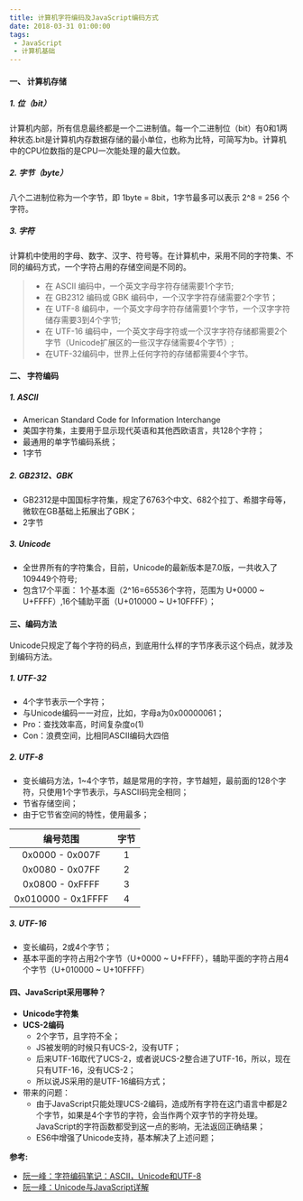 ```yaml
---
title: 计算机字符编码及JavaScript编码方式
date: 2018-03-31 01:00:00
tags:
 - JavaScript
 - 计算机基础
---
```


#### 一、 计算机存储
##### 1. 位（bit）   
计算机内部，所有信息最终都是一个二进制值。每一个二进制位（bit）有0和1两种状态.bit是计算机内存数据存储的最小单位，也称为比特，可简写为b。计算机中的CPU位数指的是CPU一次能处理的最大位数。
##### 2. 字节（byte）     
八个二进制位称为一个字节，即 1byte = 8bit，1字节最多可以表示 2^8 = 256 个字符。
##### 3. 字符     
计算机中使用的字母、数字、汉字、符号等。在计算机中，采用不同的字符集、不同的编码方式，一个字符占用的存储空间是不同的。    
> - 在 ASCII 编码中，一个英文字母字符存储需要1个字节;
> - 在 GB2312 编码或 GBK 编码中，一个汉字字符存储需要2个字节；
> - 在 UTF-8 编码中，一个英文字母字符存储需要1个字节，一个汉字字符储存需要3到4个字节;
> - 在 UTF-16 编码中，一个英文字母字符或一个汉字字符存储都需要2个字节（Unicode扩展区的一些汉字存储需要4个字节）;
> - 在UTF-32编码中，世界上任何字符的存储都需要4个字节。

#### 二、 字符编码
##### 1. ASCII    
- American Standard Code for Information Interchange
- 美国字符集，主要用于显示现代英语和其他西欧语言，共128个字符；
- 最通用的单字节编码系统；
- 1字节
##### 2. GB2312、GBK   
- GB2312是中国国标字符集，规定了6763个中文、682个拉丁、希腊字母等， 微软在GB基础上拓展出了GBK；
- 2字节
##### 3. Unicode  
- 全世界所有的字符集合，目前，Unicode的最新版本是7.0版，一共收入了109449个符号;
- 包含17个平面：
     1个基本面（2^16=65536个字符，范围为 U+0000 ~ U+FFFF）,16个辅助平面（U+010000 ~ U+10FFFF）；

#### 三、编码方法
Unicode只规定了每个字符的码点，到底用什么样的字节序表示这个码点，就涉及到编码方法。
##### 1. UTF-32    
- 4个字节表示一个字符；
- 与Unicode编码一一对应，比如，字母a为0x00000061；
- Pro：查找效率高，时间复杂度o(1)
- Con：浪费空间，比相同ASCII编码大四倍
##### 2. UTF-8
- 变长编码方法，1~4个字节，越是常用的字符，字节越短，最前面的128个字符，只使用1个字节表示，与ASCII码完全相同；
- 节省存储空间；
- 由于它节省空间的特性，使用最多；

编号范围 | 字节
:---: |:---:
0x0000 - 0x007F | 1
0x0080 - 0x07FF | 2
0x0800 - 0xFFFF | 3
0x010000 - 0x1FFFF | 4

##### 3. UTF-16
- 变长编码，2或4个字节；
- 基本平面的字符占用2个字节（U+0000 ~ U+FFFF），辅助平面的字符占用4个字节（U+010000 ~ U+10FFFF）


#### 四、JavaScript采用哪种？
- **Unicode字符集**
- **UCS-2编码**
    - 2个字节，且字符不全；
    - JS被发明的时候只有UCS-2，没有UTF；
    - 后来UTF-16取代了UCS-2，或者说UCS-2整合进了UTF-16，所以，现在只有UTF-16，没有UCS-2；
    - 所以说JS采用的是UTF-16编码方式；
- 带来的问题：
    - 由于JavaScript只能处理UCS-2编码，造成所有字符在这门语言中都是2个字节，如果是4个字节的字符，会当作两个双字节的字符处理。JavaScript的字符函数都受到这一点的影响，无法返回正确结果；
    - ES6中增强了Unicode支持，基本解决了上述问题；

**参考:**
- [阮一峰：字符编码笔记：ASCII，Unicode和UTF-8](http://www.ruanyifeng.com/blog/2007/10/ascii_unicode_and_utf-8.html)
- [阮一峰：Unicode与JavaScript详解](http://www.ruanyifeng.com/blog/2014/12/unicode.html)